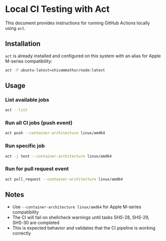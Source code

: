 # Local CI Testing with Act

This document provides instructions for running GitHub Actions locally using `act`.

## Installation

`act` is already installed and configured on this system with an alias for Apple M-series compatibility:
```bash
act -P ubuntu-latest=shivammathur/node:latest
```

## Usage

### List available jobs
```bash
act --list
```

### Run all CI jobs (push event)
```bash
act push --container-architecture linux/amd64
```

### Run specific job
```bash
act -j test --container-architecture linux/amd64
```

### Run for pull request event
```bash
act pull_request --container-architecture linux/amd64
```

## Notes

- Use `--container-architecture linux/amd64` for Apple M-series compatibility
- The CI will fail on shellcheck warnings until tasks SHS-28, SHS-29, SHS-30 are completed
- This is expected behavior and validates that the CI pipeline is working correctly
